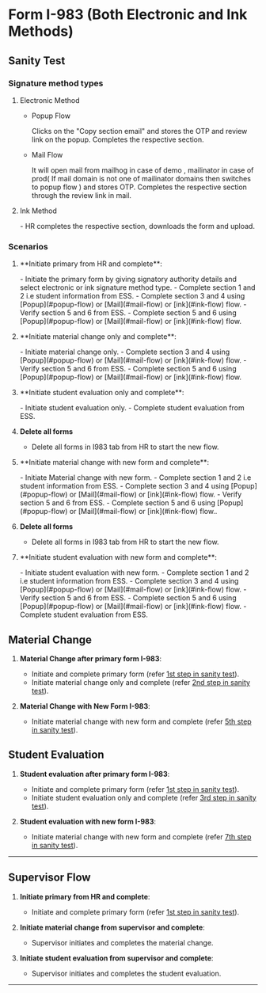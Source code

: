 # Form I-983 (Both Electronic and Ink Methods)

## Sanity Test

### Signature method types

1. Electronic Method
    - <p id="popup-flow">Popup Flow</p> Clicks on the "Copy section email" and stores the OTP and review link on the popup. Completes the respective section.
    - <p id="mail-flow">Mail Flow</p> It will open mail from mailhog in case of demo , mailinator in case of prod( If mail domain is not one of mailinator domains then switches to popup flow ) and stores OTP. Completes the respective section through the review link in mail.
2. <p id="ink-flow">Ink Method</p>
    - HR completes the respective section, downloads the form and upload.

### Scenarios

1. <p id="sanity-first">**Initiate primary from HR and complete**:</p>
    - Initiate the primary form by giving signatory authority details and select electronic or ink signature method type.
    - Complete section 1 and 2 i.e student information from ESS.
    - Complete section 3 and 4 using [Popup](#popup-flow) or [Mail](#mail-flow) or [ink](#ink-flow) flow.
    - Verify section 5 and 6 from ESS.
    - Complete section 5 and 6 using [Popup](#popup-flow) or [Mail](#mail-flow) or [ink](#ink-flow) flow.

1. <p id="sanity-second">**Initiate material change only and complete**:</p>
    - Initiate material change only.
    - Complete section 3 and 4 using [Popup](#popup-flow) or [Mail](#mail-flow) or [ink](#ink-flow) flow.
    - Verify section 5 and 6 from ESS.
    - Complete section 5 and 6 using [Popup](#popup-flow) or [Mail](#mail-flow) or [ink](#ink-flow) flow.

1. <p id="sanity-third"> **Initiate student evaluation only and complete**:</p>
    - Initiate student evaluation only.
    - Complete student evaluation from ESS.

1. **Delete all forms**
    - Delete all forms in I983 tab from HR to start the new flow.

1. <p id="sanity-fifth"> **Initiate material change with new form and complete**:</p>
    - Initiate Material change with new form.
    - Complete section 1 and 2 i.e student information from ESS.
    - Complete section 3 and 4 using [Popup](#popup-flow) or [Mail](#mail-flow) or [ink](#ink-flow) flow.
    - Verify section 5 and 6 from ESS.
    - Complete section 5 and 6 using [Popup](#popup-flow) or [Mail](#mail-flow) or [ink](#ink-flow) flow..

1. **Delete all forms**
    - Delete all forms in I983 tab from HR to start the new flow.

1. <p id="sanity-seventh">**Initiate student evaluation with new form and complete**:</p>
    - Initiate student evaluation with new form.
    - Complete section 1 and 2 i.e student information from ESS.
    - Complete section 3 and 4 using [Popup](#popup-flow) or [Mail](#mail-flow) or [ink](#ink-flow) flow.
    - Verify section 5 and 6 from ESS.
    - Complete section 5 and 6 using [Popup](#popup-flow) or [Mail](#mail-flow) or [ink](#ink-flow) flow.
    - Complete student evaluation from ESS.

## Material Change

1. **Material Change after primary form I-983**:
    - Initiate and complete primary form (refer [1st step in sanity test](#sanity-first)).
    - Initiate material change only and complete (refer [2nd step in sanity test](#sanity-second)).

2. **Material Change with New Form I-983**:
    - Initiate material change with new form and complete (refer [5th step in sanity test](#sanity-fifth)).

## Student Evaluation

1. **Student evaluation after primary form I-983**:
    - Initiate and complete primary form (refer [1st step in sanity test](#sanity-first)).
    - Initiate student evaluation only and complete (refer [3rd step in sanity test](#sanity-third)).

2. **Student evaluation with new form I-983**:
    - Initiate material change with new form and complete (refer [7th step in sanity test](#sanity-seventh)).

---

## Supervisor Flow

1. **Initiate primary from HR and complete**:
    - Initiate and complete primary form (refer [1st step in sanity test](#sanity-first)).

2. **Initiate material change from supervisor and complete**:
    - Supervisor initiates and completes the material change.

3. **Initiate student evaluation from supervisor and complete**:
    - Supervisor initiates and completes the student evaluation.

---
